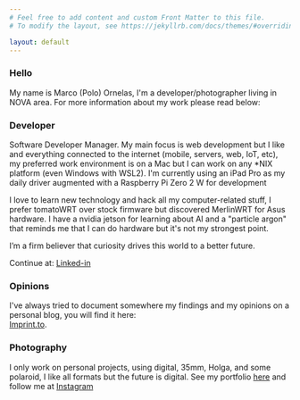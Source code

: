 ```yaml
---
# Feel free to add content and custom Front Matter to this file.
# To modify the layout, see https://jekyllrb.com/docs/themes/#overriding-theme-defaults

layout: default
---
```

### Hello
My name is Marco (Polo) Ornelas, I'm a developer/photographer living in NOVA area. For more information about my work please read below: 

### Developer

Software Developer Manager. My main focus is web development but I like and everything connected to the internet (mobile, servers, web, IoT, etc), my preferred work environment is on a Mac but I can work on any *NIX platform (even Windows with WSL2). I'm currently using an iPad Pro as my daily driver augmented with a Raspberry Pi Zero 2 W for development

I love to learn new technology and hack all my computer-related stuff, I prefer tomatoWRT over stock firmware but discovered MerlinWRT for Asus hardware. I have a nvidia jetson for learning about AI and a "particle argon" that reminds me that I can do hardware but it's not my strongest point.

I’m a firm believer that curiosity drives this world to a better future.

Continue at: [Linked-in](http://www.linkedin.com/in/poloornelas) 

### Opinions
I've always tried to document somewhere my findings and my opinions on a personal blog, you will find it here:  
[Imprint.to](https://polographer.imprint.to/).

### Photography
I only work on personal projects, using digital, 35mm, Holga, and some polaroid, I like all formats but the future is digital. See my portfolio [here](http://photo.poloornelas.mx) and follow me at [Instagram](https://www.instagram.com/polographer/)